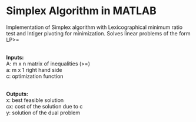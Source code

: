 # Simplex Algorithm in MATLAB

Implementation of Simplex algorithm with Lexicographical minimum ratio test and Intiger pivoting for minimization. Solves linear problems of the form LP>= <br><br>

<b>Inputs:</b><br>
  A: m x n matrix of inequalities (>=)<br>
  a: m x 1 right hand side<br>
  c: optimization function<br>
<br>

<b>Outputs:</b><br>
  x: best feasible solution<br>
  cx: cost of the solution due to c<br>
  y: solution of the dual problem
